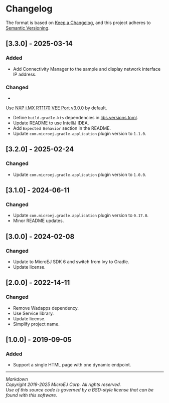 # Changelog

The format is based on [Keep a Changelog](https://keepachangelog.com/en/1.0.0/),
and this project adheres to [Semantic Versioning](https://semver.org/spec/v2.0.0.html).

## [3.3.0] - 2025-03-14

### Added

- Add Connectivity Manager to the sample and display network interface IP address.

### Changed

-
Use [NXP i.MX RT1170 VEE Port v3.0.0](https://github.com/MicroEJ/nxp-vee-imxrt1170-evk/tree/NXPVEE-MIMXRT1170-EVK-3.0.0)
by default.
- Define ``build.gradle.kts`` dependencies in [libs.versions.toml](../gradle/libs.versions.toml).
- Update README to use IntelliJ IDEA.
- Add ``Expected Behavior`` section in the README.
- Update ``com.microej.gradle.application`` plugin version to `1.1.0`.

## [3.2.0] - 2025-02-24

### Changed

- Update ``com.microej.gradle.application`` plugin version to `1.0.0`.

## [3.1.0] - 2024-06-11

### Changed

- Update ``com.microej.gradle.application`` plugin version to `0.17.0`.
- Minor README updates.

## [3.0.0] - 2024-02-08

### Changed

- Update to MicroEJ SDK 6 and switch from Ivy to Gradle.
- Update license.

## [2.0.0] - 2022-14-11

### Changed

- Remove Wadapps dependency.
- Use Service library.
- Update license.
- Simplify project name.

## [1.0.0] - 2019-09-05

### Added

- Support a single HTML page with one dynamic endpoint.

---  
_Markdown_   
_Copyright 2019-2025 MicroEJ Corp. All rights reserved._   
_Use of this source code is governed by a BSD-style license that can be found with this software._